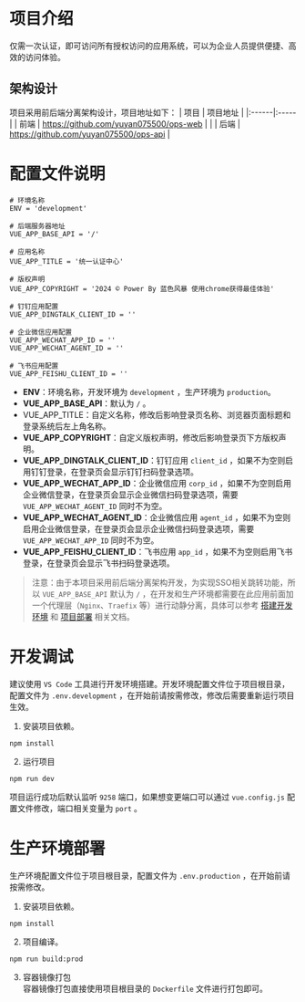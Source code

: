 # 项目介绍
仅需一次认证，即可访问所有授权访问的应用系统，可以为企业人员提供便捷、高效的访问体验。
## 架构设计
项目采用前后端分离架构设计，项目地址如下：
| 项目   | 项目地址 |
|:------|:-----|
| 前端   | https://github.com/yuyan075500/ops-web    |                                                                                                              |
| 后端   | https://github.com/yuyan075500/ops-api    |
# 配置文件说明
```shell
# 环境名称
ENV = 'development'

# 后端服务器地址
VUE_APP_BASE_API = '/'

# 应用名称
VUE_APP_TITLE = '统一认证中心'

# 版权声明
VUE_APP_COPYRIGHT = '2024 © Power By 蓝色风暴 使用chrome获得最佳体验'

# 钉钉应用配置
VUE_APP_DINGTALK_CLIENT_ID = ''

# 企业微信应用配置
VUE_APP_WECHAT_APP_ID = ''
VUE_APP_WECHAT_AGENT_ID = ''

# 飞书应用配置
VUE_APP_FEISHU_CLIENT_ID = ''
```
* **ENV**：环境名称，开发环境为 `development` ，生产环境为 `production`。
* **VUE_APP_BASE_API**：默认为 `/` 。
* VUE_APP_TITLE：自定义名称，修改后影响登录页名称、浏览器页面标题和登录系统后左上角名称。
* **VUE_APP_COPYRIGHT**：自定义版权声明，修改后影响登录页下方版权声明。
* **VUE_APP_DINGTALK_CLIENT_ID**：钉钉应用 `client_id` ，如果不为空则启用钉钉登录，在登录页会显示钉钉扫码登录选项。
* **VUE_APP_WECHAT_APP_ID**：企业微信应用 `corp_id` ，如果不为空则启用企业微信登录，在登录页会显示企业微信扫码登录选项，需要 `VUE_APP_WECHAT_AGENT_ID` 同时不为空。
* **VUE_APP_WECHAT_AGENT_ID**：企业微信应用 `agent_id` ，如果不为空则启用企业微信登录，在登录页会显示企业微信扫码登录选项，需要 `VUE_APP_WECHAT_APP_ID` 同时不为空。
* **VUE_APP_FEISHU_CLIENT_ID**：飞书应用 `app_id` ，如果不为空则启用飞书登录，在登录页会显示飞书扫码登录选项。
>   
> 注意：由于本项目采用前后端分离架构开发，为实现SSO相关跳转功能，所以 `VUE_APP_BASE_API` 默认为 `/` ，在开发和生产环境都需要在此应用前面加一个代理层（`Nginx`、`Traefix` 等）进行动静分离，具体可以参考 [搭建开发环境](https://github.com/yuyan075500/ops-api/blob/main/deploy/dev.md) 和 [项目部署](https://github.com/yuyan075500/ops-api?tab=readme-ov-file#%E9%A1%B9%E7%9B%AE%E9%83%A8%E7%BD%B2) 相关文档。
>   
# 开发调试
建议使用 `VS Code` 工具进行开发环境搭建。开发环境配置文件位于项目根目录，配置文件为 `.env.development` ，在开始前请按需修改，修改后需要重新运行项目生效。
1. 安装项目依赖。
```shell
npm install
```
2. 运行项目
```shell
npm run dev
```
项目运行成功后默认监听 `9258` 端口，如果想变更端口可以通过 `vue.config.js` 配置文件修改，端口相关变量为 `port` 。
# 生产环境部署
生产环境配置文件位于项目根目录，配置文件为 `.env.production` ，在开始前请按需修改。
1. 安装项目依赖。
```shell
npm install
```
2. 项目编译。  
```shell
npm run build:prod
```
3. 容器镜像打包  
容器镜像打包直接使用项目根目录的 `Dockerfile` 文件进行打包即可。

